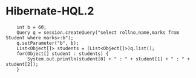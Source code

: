 # Hibernate-HQL.2
        int b = 60;
        Query q = session.createQuery("select rollno,name,marks from Student where marks>:b");
        q.setParameter("b", b);
        List<Object[]> students = (List<Object[]>)q.list();
        for(Object[] student : students) {
        	System.out.println(student[0] + " : " + student[1] + " : " + student[2]);
        }
